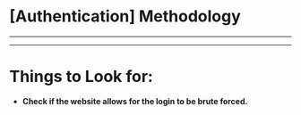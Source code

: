 # [Authentication] Methodology

---

---

# Things to Look for:

- **Check if the website allows for the login to be brute forced.**